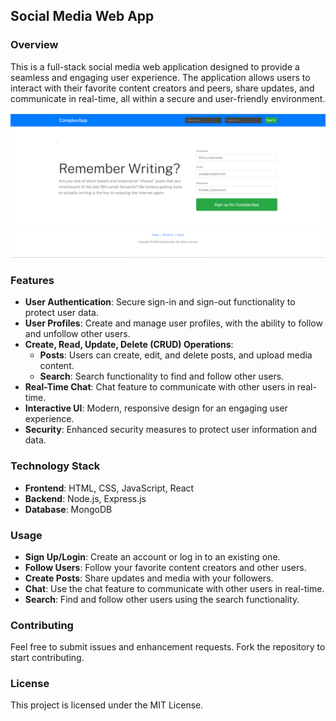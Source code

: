 ## Social Media Web App

### Overview
This is a full-stack social media web application designed to provide a seamless and engaging user experience. The application allows users to interact with their favorite content creators and peers, share updates, and communicate in real-time, all within a secure and user-friendly environment.


<img width="1266" alt="ss project" src="src/social.png">

### Features
- **User Authentication**: Secure sign-in and sign-out functionality to protect user data.
- **User Profiles**: Create and manage user profiles, with the ability to follow and unfollow other users.
- **Create, Read, Update, Delete (CRUD) Operations**:
  - **Posts**: Users can create, edit, and delete posts, and upload media content.
  - **Search**: Search functionality to find and follow other users.
- **Real-Time Chat**: Chat feature to communicate with other users in real-time.
- **Interactive UI**: Modern, responsive design for an engaging user experience.
- **Security**: Enhanced security measures to protect user information and data.

### Technology Stack
- **Frontend**: HTML, CSS, JavaScript, React
- **Backend**: Node.js, Express.js
- **Database**: MongoDB

### Usage
- **Sign Up/Login**: Create an account or log in to an existing one.
- **Follow Users**: Follow your favorite content creators and other users.
- **Create Posts**: Share updates and media with your followers.
- **Chat**: Use the chat feature to communicate with other users in real-time.
- **Search**: Find and follow other users using the search functionality.

### Contributing
Feel free to submit issues and enhancement requests. Fork the repository to start contributing.

### License
This project is licensed under the MIT License.
